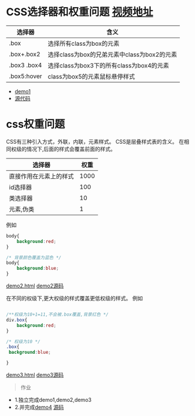 # CSS选择器和权重问题  [视频地址](http://pan.baidu.com/s/1gf2xKHl)

|选择器 | 含义|
|---|---|
|.box | 选择所有class为box的元素|
|.box+.box2| 选择class为box的兄弟元素中class为box2的元素|
|.box3 .box4 | 选择class为box3下的所有class为box4的元素| 
|.box5:hover |class为box5的元素鼠标悬停样式|

* [demo1](http://htmlpreview.github.io/?https://github.com/24wings/tutorial/blob/master/css/demos/demo1.html)
* [源代码](demos/demo1.html)


# css权重问题
CSS有三种引入方式，外联，内联，元素样式。
CSS是层叠样式表的含义。
在相同权级的情况下,后面的样式会覆盖前面的样式。

|选择器|权重|
|---|---|
|直接作用在元素上的样式| 1000|
|id选择器 |100|
|类选择器|10|
|元素,伪类|1|

例如
```css
body{
    background:red;
}

/* 背景颜色覆盖为蓝色 */
body{
    background:blue;
}
```
[demo2.html](http://htmlpreview.github.io/?https://github.com/24wings/tutorial/blob/master/css/demos/demo2.html)  [demo2源码](demos/demo2.html)

在不同的权级下,更大权级的样式覆盖更低权级的样式。
例如
```css

/**权级为10+1=11,不会被.box覆盖,背景红色 */
div.box{
    background:red;
}

/* 权级为10 */
.box{
 background:blue;    

}

```
[demo3.html](http://htmlpreview.github.io/?https://github.com/24wings/tutorial/blob/master/css/demos/demo3.html)   [demo3源码](demos/demo3.html)



>作业

* 1.独立完成demo1,demo2,demo3
* 2.并完成[demo4](http://htmlpreview.github.io/?https://github.com/24wings/tutorial/blob/master/css/demos/demo4.html) [源码](demos/demo4.html)

